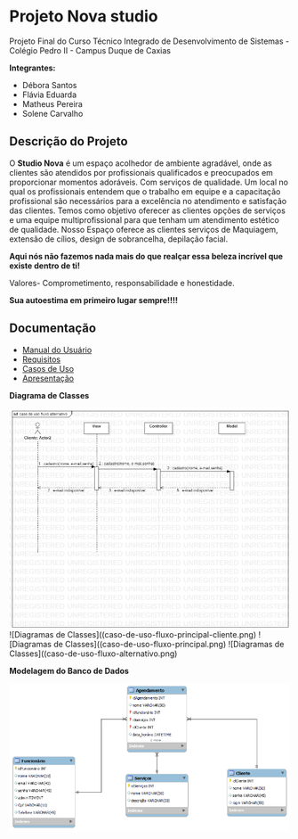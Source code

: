 # Projeto Nova studio  

Projeto Final do Curso Técnico Integrado de Desenvolvimento de Sistemas - Colégio Pedro II - Campus Duque de Caxias

**Integrantes:**
 - Débora Santos 
 - Flávia Eduarda
 - Matheus Pereira 
 - Solene Carvalho

 ## Descrição do Projeto

O **Studio Nova** é um espaço acolhedor de ambiente agradável, onde as clientes são atendidos por profissionais qualificados e preocupados em proporcionar momentos adoráveis. Com serviços de qualidade. Um local no qual os profissionais entendem que o trabalho em equipe e a capacitação profissional são necessários para a excelência no atendimento e satisfação das clientes.
Temos como objetivo oferecer as clientes opções de serviços e uma equipe multiprofissional para que tenham um atendimento estético de qualidade.
Nosso Espaço oferece as clientes serviços de  Maquiagem, extensão de cílios, design de sobrancelha, depilação facial.

**Aqui nós não fazemos nada mais do que realçar essa beleza incrível que existe dentro de ti!**

Valores-
Comprometimento, responsabilidade e honestidade.

**Sua autoestima em primeiro lugar sempre!!!!**

## Documentação

- [Manual do Usuário](manual.md)
- [Requisitos](requisitos.md)
- [Casos de Uso](casos-de-uso.md)
- [Apresentação](apresentacao.pdf)

**Diagrama de Classes**

![Diagramas de Classes](caso-de-uso-fluxo-alternativo-cliente.png)
![Diagramas de Classes]((caso-de-uso-fluxo-principal-cliente.png)
![Diagramas de Classes]((caso-de-uso-fluxo-principal.png)
![Diagramas de Classes]((caso-de-uso-fluxo-alternativo.png)


**Modelagem do Banco de Dados**

![Diagrama de Banco de Dados](diagrama-de-banco-de-dados.png)
